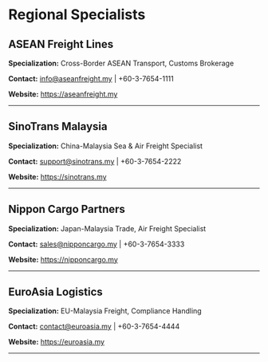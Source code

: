# Regional Specialists

## ASEAN Freight Lines
**Specialization:** Cross-Border ASEAN Transport, Customs Brokerage

**Contact:** info@aseanfreight.my | +60-3-7654-1111

**Website:** https://aseanfreight.my

---

## SinoTrans Malaysia
**Specialization:** China-Malaysia Sea & Air Freight Specialist

**Contact:** support@sinotrans.my | +60-3-7654-2222

**Website:** https://sinotrans.my

---

## Nippon Cargo Partners
**Specialization:** Japan-Malaysia Trade, Air Freight Specialist

**Contact:** sales@nipponcargo.my | +60-3-7654-3333

**Website:** https://nipponcargo.my

---

## EuroAsia Logistics
**Specialization:** EU-Malaysia Freight, Compliance Handling

**Contact:** contact@euroasia.my | +60-3-7654-4444

**Website:** https://euroasia.my

---

